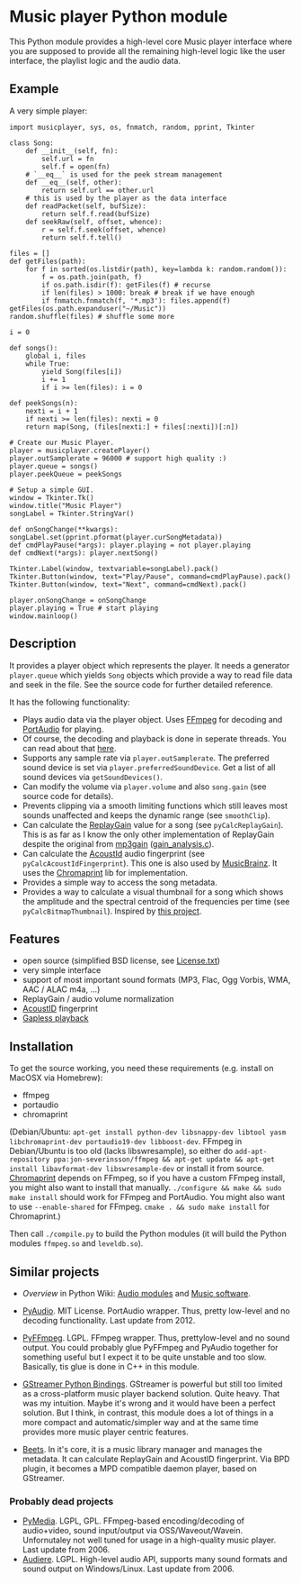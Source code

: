 # Music player Python module

This Python module provides a high-level core Music player interface where you are supposed to provide all the remaining high-level logic like the user interface, the playlist logic and the audio data.

## Example

A very simple player:

```
import musicplayer, sys, os, fnmatch, random, pprint, Tkinter

class Song:
	def __init__(self, fn):
		self.url = fn
		self.f = open(fn)
	# `__eq__` is used for the peek stream management
	def __eq__(self, other):
		return self.url == other.url
	# this is used by the player as the data interface
	def readPacket(self, bufSize):
		return self.f.read(bufSize)
	def seekRaw(self, offset, whence):
		r = self.f.seek(offset, whence)
		return self.f.tell()

files = []
def getFiles(path):
	for f in sorted(os.listdir(path), key=lambda k: random.random()):
		f = os.path.join(path, f)
		if os.path.isdir(f): getFiles(f) # recurse
		if len(files) > 1000: break # break if we have enough
		if fnmatch.fnmatch(f, '*.mp3'): files.append(f)
getFiles(os.path.expanduser("~/Music"))
random.shuffle(files) # shuffle some more

i = 0

def songs():
	global i, files
	while True:
		yield Song(files[i])
		i += 1
		if i >= len(files): i = 0

def peekSongs(n):
	nexti = i + 1
	if nexti >= len(files): nexti = 0
	return map(Song, (files[nexti:] + files[:nexti])[:n])

# Create our Music Player.
player = musicplayer.createPlayer()
player.outSamplerate = 96000 # support high quality :)
player.queue = songs()
player.peekQueue = peekSongs

# Setup a simple GUI.
window = Tkinter.Tk()
window.title("Music Player")
songLabel = Tkinter.StringVar()

def onSongChange(**kwargs): songLabel.set(pprint.pformat(player.curSongMetadata))
def cmdPlayPause(*args): player.playing = not player.playing
def cmdNext(*args): player.nextSong()

Tkinter.Label(window, textvariable=songLabel).pack()
Tkinter.Button(window, text="Play/Pause", command=cmdPlayPause).pack()
Tkinter.Button(window, text="Next", command=cmdNext).pack()

player.onSongChange = onSongChange
player.playing = True # start playing
window.mainloop()

```


## Description

It provides a player object which represents the player. It needs a generator `player.queue` which yields `Song` objects which provide a way to read file data and seek in the file. See the source code for further detailed reference.

It has the following functionality:

* Plays audio data via the player object. Uses [FFmpeg](http://ffmpeg.org/) for decoding and [PortAudio](http://www.portaudio.com/) for playing.
* Of course, the decoding and playback is done in seperate threads. You can read about that [here](http://sourceforge.net/p/az-music-player/blog/2014/01/improving-the-audio-callback-removing-audio-glitches/).
* Supports any sample rate via `player.outSamplerate`. The preferred sound device is set via `player.preferredSoundDevice`. Get a list of all sound devices via `getSoundDevices()`.
* Can modify the volume via `player.volume` and also `song.gain` (see source code for details).
* Prevents clipping via a smooth limiting functions which still leaves most sounds unaffected and keeps the dynamic range (see `smoothClip`).
* Can calculate the [ReplayGain](http://www.replaygain.org/) value for a song (see `pyCalcReplayGain`). This is as far as I know the only other implementation of ReplayGain despite the original from [mp3gain](http://mp3gain.sourceforge.net/) ([gain_analysis.c](http://mp3gain.cvs.sourceforge.net/viewvc/mp3gain/mp3gain/gain_analysis.c?view=markup)).
* Can calculate the [AcoustId](http://acoustid.org/) audio fingerprint (see `pyCalcAcoustIdFingerprint`). This one is also used by [MusicBrainz](http://musicbrainz.org/). It uses the [Chromaprint](http://acoustid.org/chromaprint) lib for implementation.
* Provides a simple way to access the song metadata.
* Provides a way to calculate a visual thumbnail for a song which shows the amplitude and the spectral centroid of the frequencies per time (see `pyCalcBitmapThumbnail`). Inspired by [this project](https://github.com/endolith/freesound-thumbnailer/).


## Features

* open source (simplified BSD license, see [License.txt](https://github.com/albertz/music-player/blob/master/License.txt))
* very simple interface
* support of most important sound formats (MP3, Flac, Ogg Vorbis, WMA, AAC / ALAC m4a, ...)
* ReplayGain / audio volume normalization
* [AcoustID](http://acoustid.org) fingerprint
* [Gapless playback](http://en.wikipedia.org/wiki/Gapless_playback)


## Installation

To get the source working, you need these requirements (e.g. install on MacOSX via Homebrew):

* ffmpeg
* portaudio
* chromaprint

(Debian/Ubuntu: `apt-get install python-dev libsnappy-dev libtool yasm libchromaprint-dev portaudio19-dev libboost-dev`. FFmpeg in Debian/Ubuntu is too old (lacks libswresample), so either do `add-apt-repository ppa:jon-severinsson/ffmpeg && apt-get update && apt-get install libavformat-dev libswresample-dev` or install it from source. [Chromaprint](http://acoustid.org/chromaprint) depends on FFmpeg, so if you have a custom FFmpeg install, you might also want to install that manually. `./configure && make && sudo make install` should work for FFmpeg and PortAudio. You might also want to use `--enable-shared` for FFmpeg. `cmake . && sudo make install` for Chromaprint.)

Then call `./compile.py` to build the Python modules (it will build the Python modules `ffmpeg.so` and `leveldb.so`).


## Similar projects

* *Overview* in Python Wiki: [Audio modules](https://wiki.python.org/moin/Audio) and [Music software](https://wiki.python.org/moin/PythonInMusic).

* [PyAudio](http://people.csail.mit.edu/hubert/pyaudio/). MIT License. PortAudio wrapper. Thus, pretty low-level and no decoding functionality. Last update from 2012.
* [PyFFmpeg](http://code.google.com/p/pyffmpeg/). LGPL. FFmpeg wrapper. Thus, prettylow-level and no sound output. You could probably glue PyFFmpeg and PyAudio together for something useful but I expect it to be quite unstable and too slow. Basically, tis glue is done in C++ in this module.
* [GStreamer Python Bindings](http://gstreamer.freedesktop.org/modules/gst-python.html). GStreamer is powerful but still too limited as a cross-platform music player backend solution. Quite heavy. That was my intuition. Maybe it's wrong and it would have been a perfect solution. But I think, in contrast, this module does a lot of things in a more compact and automatic/simpler way and at the same time provides more music player centric features.
* [Beets](http://beets.radbox.org/). In it's core, it is a music library manager and manages the metadata. It can calculate ReplayGain and AcoustID fingerprint. Via BPD plugin, it becomes a MPD compatible daemon player, based on GStreamer.

### Probably dead projects

* [PyMedia](http://pymedia.org/). LGPL, GPL. FFmpeg-based encoding/decoding of audio+video, sound input/output via OSS/Waveout/Wavein. Unfornutaley not well tuned for usage in a high-quality music player. Last update from 2006.
* [Audiere](http://audiere.sourceforge.net/). LGPL. High-level audio API, supports many sound formats and sound output on Windows/Linux. Last update from 2006.


